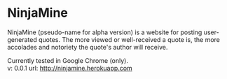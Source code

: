 <h1>NinjaMine</h1>
NinjaMine (pseudo-name for alpha version) is a website for posting user-generated quotes. The more viewed or well-received a quote is, the more accolades and notoriety the quote's author will receive.


Currently tested in Google Chrome (only).
<br>
v: 0.0.1 
url: http://ninjamine.herokuapp.com
